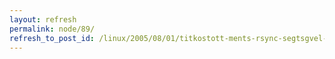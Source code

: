 ```yaml
---
layout: refresh
permalink: node/89/
refresh_to_post_id: /linux/2005/08/01/titkostott-ments-rsync-segtsgvel-duplicity
---
```

